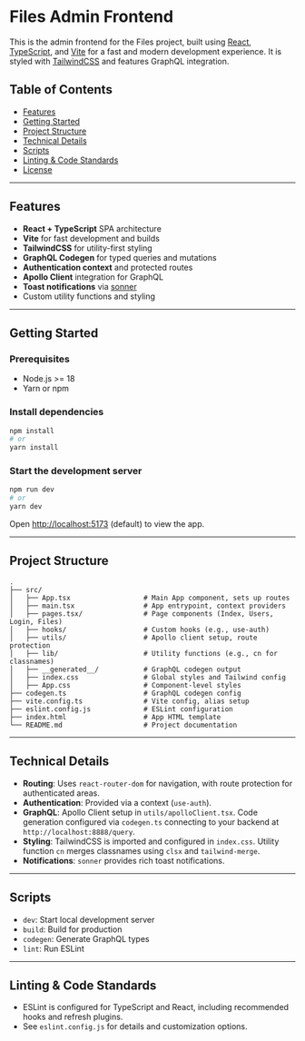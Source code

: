 # Files Admin Frontend

This is the admin frontend for the Files project, built using [React](https://react.dev/), [TypeScript](https://www.typescriptlang.org/), and [Vite](https://vitejs.dev/) for a fast and modern development experience. It is styled with [TailwindCSS](https://tailwindcss.com/) and features GraphQL integration.

## Table of Contents

- [Features](#features)
- [Getting Started](#getting-started)
- [Project Structure](#project-structure)
- [Technical Details](#technical-details)
- [Scripts](#scripts)
- [Linting & Code Standards](#linting--code-standards)
- [License](#license)

---

## Features

- **React + TypeScript** SPA architecture
- **Vite** for fast development and builds
- **TailwindCSS** for utility-first styling
- **GraphQL Codegen** for typed queries and mutations
- **Authentication context** and protected routes
- **Apollo Client** integration for GraphQL
- **Toast notifications** via [sonner](https://sonner.emilkowal.ski/)
- Custom utility functions and styling

---

## Getting Started

### Prerequisites

- Node.js >= 18
- Yarn or npm

### Install dependencies

```bash
npm install
# or
yarn install
```

### Start the development server

```bash
npm run dev
# or
yarn dev
```

Open [http://localhost:5173](http://localhost:5173) (default) to view the app.

---

## Project Structure

```
.
├── src/
│   ├── App.tsx                  # Main App component, sets up routes
│   ├── main.tsx                 # App entrypoint, context providers
│   ├── pages.tsx/               # Page components (Index, Users, Login, Files)
│   ├── hooks/                   # Custom hooks (e.g., use-auth)
│   ├── utils/                   # Apollo client setup, route protection
│   ├── lib/                     # Utility functions (e.g., cn for classnames)
│   ├── __generated__/           # GraphQL codegen output
│   ├── index.css                # Global styles and Tailwind config
│   ├── App.css                  # Component-level styles
├── codegen.ts                   # GraphQL codegen config
├── vite.config.ts               # Vite config, alias setup
├── eslint.config.js             # ESLint configuration
├── index.html                   # App HTML template
└── README.md                    # Project documentation
```

---

## Technical Details

- **Routing**: Uses `react-router-dom` for navigation, with route protection for authenticated areas.
- **Authentication**: Provided via a context (`use-auth`).
- **GraphQL**: Apollo Client setup in `utils/apolloClient.tsx`. Code generation configured via `codegen.ts` connecting to your backend at `http://localhost:8888/query`.
- **Styling**: TailwindCSS is imported and configured in `index.css`. Utility function `cn` merges classnames using `clsx` and `tailwind-merge`.
- **Notifications**: `sonner` provides rich toast notifications.

---

## Scripts

- `dev`: Start local development server
- `build`: Build for production
- `codegen`: Generate GraphQL types
- `lint`: Run ESLint

---

## Linting & Code Standards

- ESLint is configured for TypeScript and React, including recommended hooks and refresh plugins.
- See `eslint.config.js` for details and customization options.
